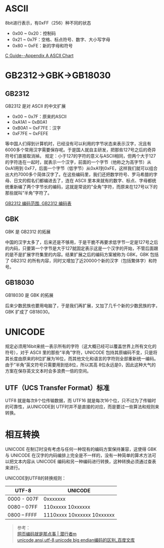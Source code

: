 # ASCII
8bit进行表示，有0xFF（256）种不同的状态
- 0x00 ~ 0x20：控制码
- 0x21 ~ 0x7F：空格、标点符号、数字、大小写字母
- 0x80 ~ 0xFE：新的字母和符号

[C Guide--Appendix A ASCII Chart](https://www-s.acm.illinois.edu/webmonkeys/book/c_guide/a.html)

# GB2312->GBK->GB18030
## GB2312 
GB2312 是对 ASCII 的中文扩展

- 0x00 ~ 0x7F：原来的ASCII
- 0xA1A1 ~ 0xB0A1
- 0xB0A1 ~ 0xF7FE：汉字
- 0xF7FE ~ 0xFEFE

等中国人们得到计算机时，已经没有可以利用的字节状态来表示汉字，况且有6000多个常用汉字需要保存呢。于是国人就自主研发，把那些127号之后的奇异符号们直接取消掉。
规定：小于127的字符的意义与ASCII相同，但两个大于127的字符连在一起时，就表示一个汉字，前面的一个字节（他称之为高字节）从0xA1用到 0xF7，后面一个字节（低字节）从0xA1到0xFE，这样我们就可以组合出大约7000多个简体汉字了。在这些编码里，我们还把数学符号、罗马希腊的字母、日文的假名们都编进去了，连在 ASCII 里本来就有的数字、标点、字母都统统重新编了两个字节长的编码，这就是常说的”全角”字符，而原来在127号以下的那些就叫”半角”字符了。

[GB2312 编码范围, GB2312 编码表](http://www.qqxiuzi.cn/zh/hanzi-gb2312-bianma.php)

## GBK
GBK 是 GB2312 的拓展

中国的汉字太多了，后来还是不够用，于是干脆不再要求低字节一定是127号之后的内码，只要第一个字节是大于127就固定表示这是一个汉字的开始，不管后面跟的是不是扩展字符集里的内容。结果扩展之后的编码方案被称为 GBK，GBK 包括了 GB2312 的所有内容，同时又增加了近20000个新的汉字（包括繁体字）和符号。

## GB18030
GB18030 是 GBK 的拓展

后来少数民族也要用电脑了，于是我们再扩展，又加了几千个新的少数民族的字，GBK 扩成了 GB18030。

# UNICODE
规定必须用16bit来统一表示所有的字符（这大概已经可以覆盖世界上所有文化的符号），对于 ASCII 里的那些“半角”字符，UNICODE 包持其原编码不变，只是将其长度由原来的8位扩展为16位，而其他文化和语言的字符则全部重新统一编码。由于”半角”英文符号只需要用到低8位，所以其高 8位永远是0，因此这种大气的方案在保存英文文本时会多浪费一倍的空间。

## UTF（UCS Transfer Format）标准
UTF8 就是每次8个位传输数据，而 UTF16 就是每次16个位，只不过为了传输时的可靠性，从UNICODE到 UTF时并不是直接的对应，而是要过一些算法和规则来转换。

# 相互转换
UNICODE 在制订时没有考虑与任何一种现有的编码方案保持兼容，这使得 GBK 与 UNICODE  在汉字的内码编排上完全是不一样的，没有一种简单的算术方法可以把文本内容从 UNICODE 编码和另一种编码进行转换，这种转换必须通过查表来进行。

UNICODE到UTF8的转换规则：

UTF-8|UNICODE
---|---
0000 - 007F | 0xxxxxxx
0080 – 07FF | 110xxxxx 10xxxxxx
0800 – FFFF | 1110xxxx 10xxxxxx 10xxxxxx

> 参考：  
> [网页编码就是那点事 | 潜行者m](http://www.qianxingzhem.com/post-1499.html)  
> [unicode,ansi,utf-8,unicode big endian编码的区别_百度文库](https://wenku.baidu.com/view/cb9fe505cc17552707220865.html)  
